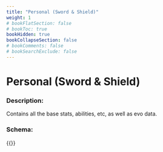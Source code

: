 ```yaml
---
title: "Personal (Sword & Shield)"
weight: 1
# bookFlatSection: false
# bookToc: true
bookHidden: true
bookCollapseSection: false
# bookComments: false
# bookSearchExclude: false
---
```

# Personal (Sword & Shield)

### Description:

Contains all the base stats, abilities, etc, as well as evo data.

### Schema:

{{<github repo="rh-hideout/rhh-docs" file="/NX/binary_templates/pml/personal.v1.1.ksy" lang="ts">}}
